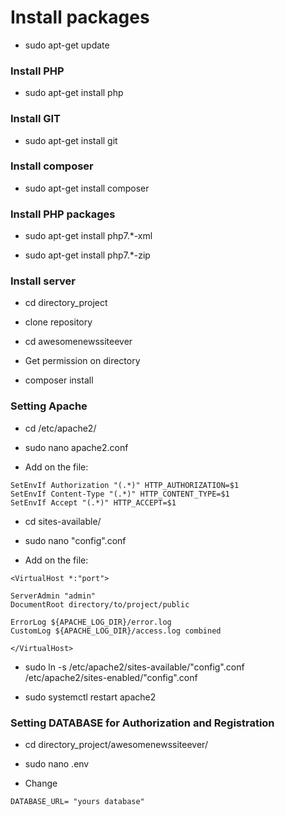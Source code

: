 # Install packages
- sudo apt-get update
### Install PHP
- sudo apt-get install php
### Install GIT
- sudo apt-get install git
### Install composer
- sudo apt-get install composer
### Install PHP packages
- sudo apt-get install php7.*-xml

- sudo apt-get install php7.*-zip

### Install server
- cd directory_project

- clone repository

- cd awesomenewssiteever

- Get permission on directory
 
- composer install
### Setting Apache
- cd /etc/apache2/

- sudo nano apache2.conf

- Add on the file:
````
SetEnvIf Authorization "(.*)" HTTP_AUTHORIZATION=$1
SetEnvIf Content-Type "(.*)" HTTP_CONTENT_TYPE=$1
SetEnvIf Accept "(.*)" HTTP_ACCEPT=$1
````
- cd sites-available/

- sudo nano "config".conf

- Add on the file:
````
<VirtualHost *:"port">

ServerAdmin "admin"
DocumentRoot directory/to/project/public

ErrorLog ${APACHE_LOG_DIR}/error.log
CustomLog ${APACHE_LOG_DIR}/access.log combined

</VirtualHost>
````
- sudo ln -s /etc/apache2/sites-available/"config".conf /etc/apache2/sites-enabled/"config".conf

- sudo systemctl restart apache2
### Setting DATABASE for Authorization and Registration
- cd directory_project/awesomenewssiteever/

- sudo nano .env

- Change 
```
DATABASE_URL= "yours database"
```

